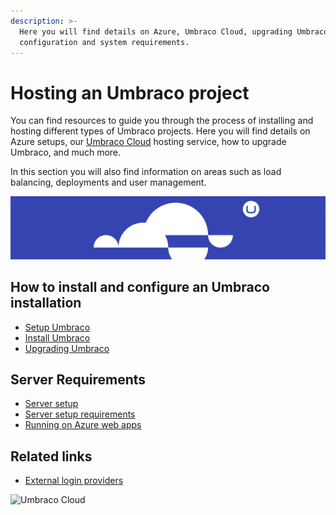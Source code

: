 ```yaml
---
description: >-
  Here you will find details on Azure, Umbraco Cloud, upgrading Umbraco, server
  configuration and system requirements.
---
```


# Hosting an Umbraco project

You can find resources to guide you through the process of installing and hosting different types of Umbraco projects. Here you will find details on Azure setups, our [Umbraco Cloud](http://localhost:5000/s/ZtqcoypStodmS9g6g8zC/getting-started) hosting service, how to upgrade Umbraco, and much more.

In this section you will also find information on areas such as load balancing, deployments and user management.

![Umbraco Cloud](images/cloud.png)

## How to install and configure an Umbraco installation

* [Setup Umbraco](http://localhost:5000/s/OdQETpqkO0Kcv8KMquKL/fundamentals/setup)
* [Install Umbraco](http://localhost:5000/s/OdQETpqkO0Kcv8KMquKL/fundamentals/setup/install)
* [Upgrading Umbraco](http://localhost:5000/s/OdQETpqkO0Kcv8KMquKL/fundamentals/setup/upgrading)

## Server Requirements

* [Server setup](http://localhost:5000/s/OdQETpqkO0Kcv8KMquKL/fundamentals/setup/server-setup)
* [Server setup requirements](http://localhost:5000/s/OdQETpqkO0Kcv8KMquKL/fundamentals/setup/requirements)
* [Running on Azure web apps](http://localhost:5000/s/OdQETpqkO0Kcv8KMquKL/fundamentals/setup/server-setup/azure-web-apps)

## Related links

* [External login providers](http://localhost:5000/s/OdQETpqkO0Kcv8KMquKL/reference/security/external-login-providers)

![Umbraco Cloud](images/umbraco\_free\_way\_01.png)
